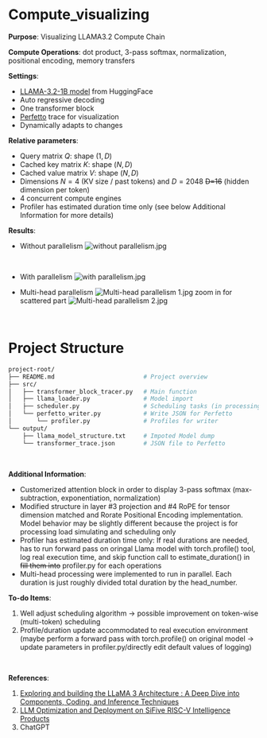 ﻿# Compute_visualizing

**Purpose**: Visualizing LLAMA3.2 Compute Chain

**Compute Operations**: dot product, 3-pass softmax, normalization, positional encoding, memory transfers

**Settings**: 
* [LLAMA-3.2-1B model](https://huggingface.co/meta-llama/Llama-3.2-1B) from HuggingFace
* Auto regressive decoding
* One transformer block
* [Perfetto](https://ui.perfetto.dev/) trace for visualization
* Dynamically adapts to changes
  
**Relative parameters**:
* Query matrix $Q$: shape $(1, D)$
* Cached key matrix $K$: shape $(N, D)$
* Cached value matrix $V$: shape $(N, D)$
* Dimensions $N=4$ (KV size / past tokens) and $D=2048$ ~~D=16~~ (hidden dimension per token)
* 4 concurrent compute engines
* Profiler has estimated duration time only (see below Additional Information for more details)

**Results**:
* Without parallelism
![without parallelism.jpg](output/no_parallelism.jpg)
<br/>

* With parallelism
![with parallelism.jpg](output/with_parallelism_1.jpg)

* Multi-head parallelism 
![Multi-head parallelism 1.jpg](output/with_parallelism_multi_head_1.jpg)
  zoom in for scattered part
![Multi-head parallelism 2.jpg](output/with_parallelism_multi_head_2.jpg)

<br/>


# Project Structure
```bash
project-root/
├── README.md                         # Project overview
├── src/                
│   ├── transformer_block_tracer.py   # Main function
│   ├── llama_loader.py               # Model import
│   ├── scheduler.py                  # Scheduling tasks (in processing)
│   └── perfetto_writer.py            # Write JSON for Perfetto 
│       └── profiler.py               # Profiles for writer
└── output/
    ├── llama_model_structure.txt     # Impoted Model dump
    └── transformer_trace.json        # JSON file to Perfetto
```

<br/>

**Additional Information**: 
* Customerized attention block in order to display 3-pass softmax (max-subtraction, exponentiation, normalization)
* Modified structure in layer #3 projection and #4 RoPE for tensor dimension matched and Rorate Positional Encoding implementation. Model behavior may be slightly different because the project is for processing load simulating and scheduling only
* Profiler has estimated duration time only: If real durations are needed, has to run forward pass on oringal Llama model with torch.profile() tool, log real execution time, and skip function call to estimate_duration() in ~~fill them into~~ profiler.py for each operations
* Multi-head processing were implemented to run in parallel. Each duration is just roughly divided total duration by the head_number.

**To-do Items**:
1. Well adjust scheduling algorithm -> possible improvement on token-wise (multi-token) scheduling
2. Profile/duration update accommodated to real execution environment (maybe perform a forward pass with torch.profile() on original model → update parameters in profiler.py/directly edit default values of logging)

<br/>

**References**:
1. [Exploring and building the LLaMA 3 Architecture : A Deep Dive into Components, Coding, and Inference Techniques](https://medium.com/@vi.ai_/exploring-and-building-the-llama-3-architecture-a-deep-dive-into-components-coding-and-43d4097cfbbb)
2. [LLM Optimization and Deployment on SiFive RISC-V Intelligence Products](https://www.sifive.com/blog/llm-optimization-and-deployment-on-sifive-intellig)
3. ChatGPT
